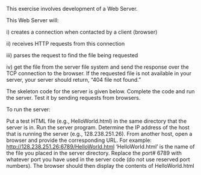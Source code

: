 This exercise involves development of a Web Server. 

This Web Server will:

i) creates a connection when contacted by a client (browser)

ii) receives HTTP requests from this connection

iii) parses the request to find the file being requested 

iv) get the file from the server file system and send the response over the TCP connection to the browser. If the requested file is not available in your server, your server should return, “404 file not found.”

The skeleton code for the server is given below. Complete the code and run the server. Test it by sending requests from browsers.

To run the server:

Put a test HTML file (e.g., HelloWorld.html) in the same directory that the server is in. Run the server program. Determine the IP address of the host that is running the server (e.g., 128.238.251.26). From another host, open a browser and provide the corresponding URL. For example: http://128.238.251.26:6789/HelloWorld.html ‘HelloWorld.html’ is the name of the file you placed in the server directory. Replace the port# 6789 with whatever port you have used in the server code (do not use reserved port numbers). The browser should then display the contents of HelloWorld.html 
